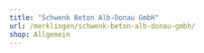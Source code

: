 ```yaml
---
title: "Schwenk Beton Alb-Donau GmbH"
url: /merklingen/schwenk-beton-alb-donau-gmbh/
shop: Allgemein
---
```

